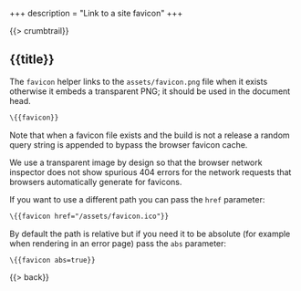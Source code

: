 +++
description = "Link to a site favicon"
+++

{{> crumbtrail}}

## {{title}}

The `favicon` helper links to the `assets/favicon.png` file when it exists otherwise it embeds a transparent PNG; it should be used in the document head.

```handlebars
\{{favicon}}
```

Note that when a favicon file exists and the build is not a release a random query string is appended to bypass the browser favicon cache.

We use a transparent image by design so that the browser network inspector does not show spurious 404 errors for the network requests that browsers automatically generate for favicons.

If you want to use a different path you can pass the `href` parameter:

```handlebars
\{{favicon href="/assets/favicon.ico"}}
```

By default the path is relative but if you need it to be absolute (for example when rendering in an error page) pass the `abs` parameter:

```handlebars
\{{favicon abs=true}}
```

{{> back}}
